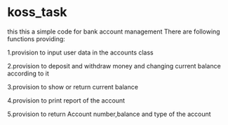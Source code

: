 # koss_task
this this a simple code for bank account management
There are following functions providing:

1.provision to input user data in the accounts class

2.provision to deposit and withdraw money and changing current balance according to it

3.provision to show or return current balance

4.provision to print report of the account

5.provision to return Account number,balance and type of the account

